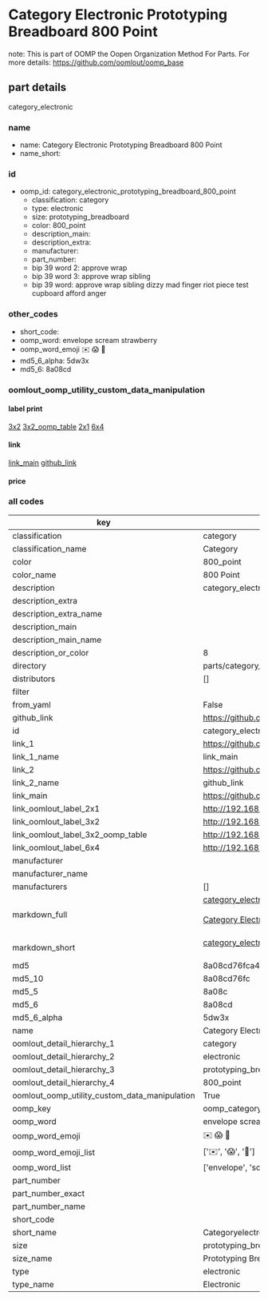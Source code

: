 # Category Electronic Prototyping Breadboard 800 Point  

note: This is part of OOMP the Oopen Organization Method For Parts. For more details: https://github.com/oomlout/oomp_base

##  part details



category_electronic

### name
* name: Category Electronic Prototyping Breadboard 800 Point
* name_short: 
### id
* oomp_id: category_electronic_prototyping_breadboard_800_point
  * classification: category
  * type: electronic
  * size: prototyping_breadboard
  * color: 800_point
  * description_main: 
  * description_extra: 
  * manufacturer: 
  * part_number: 
  * bip 39 word 2: approve wrap
  * bip 39 word 3: approve wrap sibling
  * bip 39 word: approve wrap sibling dizzy mad finger riot piece test cupboard afford anger

### other_codes
* short_code: 
* oomp_word: envelope scream strawberry
* oomp_word_emoji :envelope: :scream: :strawberry:
* md5_6_alpha: 5dw3x
* md5_6: 8a08cd






### oomlout_oomp_utility_custom_data_manipulation
#### label print
[3x2](http://192.168.1.245:1112/?label=oomp%205dw3x)
[3x2_oomp_table](http://192.168.1.107:1112/?label=oomp%205dw3x)
[2x1](http://192.168.1.242:1112/?label=oomp%205dw3x)
[6x4](http://192.168.1.55:1112/?label=oomp%205dw3x)    

#### link

[link_main](https://github.com/oomlout/oomlout_oomp_current_version_messy/tree/main/parts/category_electronic_prototyping_breadboard_800_point) [github_link](https://github.com/oomlout/oomlout_oomp_part_src/tree/main/parts/category_electronic_prototyping_breadboard_800_point)                             

#### price







### all codes 
| key | value |  
| --- | --- |  
| classification | category |  
| classification_name | Category |  
| color | 800_point |  
| color_name | 800 Point |  
| description | category_electronic |  
| description_extra |  |  
| description_extra_name |  |  
| description_main |  |  
| description_main_name |  |  
| description_or_color | 8  |  
| directory | parts/category_electronic_prototyping_breadboard_800_point |  
| distributors | [] |  
| filter |  |  
| from_yaml | False |  
| github_link | https://github.com/oomlout/oomlout_oomp_part_src/tree/main/parts/category_electronic_prototyping_breadboard_800_point |  
| id | category_electronic_prototyping_breadboard_800_point |  
| link_1 | https://github.com/oomlout/oomlout_oomp_current_version_messy/tree/main/parts/category_electronic_prototyping_breadboard_800_point |  
| link_1_name | link_main |  
| link_2 | https://github.com/oomlout/oomlout_oomp_part_src/tree/main/parts/category_electronic_prototyping_breadboard_800_point |  
| link_2_name | github_link |  
| link_main | https://github.com/oomlout/oomlout_oomp_current_version_messy/tree/main/parts/category_electronic_prototyping_breadboard_800_point |  
| link_oomlout_label_2x1 | http://192.168.1.242:1112/?label=oomp%205dw3x |  
| link_oomlout_label_3x2 | http://192.168.1.245:1112/?label=oomp%205dw3x |  
| link_oomlout_label_3x2_oomp_table | http://192.168.1.107:1112/?label=oomp%205dw3x |  
| link_oomlout_label_6x4 | http://192.168.1.55:1112/?label=oomp%205dw3x |  
| manufacturer |  |  
| manufacturer_name |  |  
| manufacturers | [] |  
| markdown_full | [category_electronic_prototyping_breadboard_800_point](https://github.com/oomlout/oomlout_oomp_current_version_messy/tree/main/parts/category_electronic_prototyping_breadboard_800_point)<br>[](https://github.com/oomlout/oomlout_oomp_current_version_messy/tree/main/parts/category_electronic_prototyping_breadboard_800_point)<br>[Category Electronic Prototyping Breadboard 800 Point](https://github.com/oomlout/oomlout_oomp_current_version_messy/tree/main/parts/category_electronic_prototyping_breadboard_800_point)<br><br> |  
| markdown_short | [category_electronic_prototyping_breadboard_800_point](https://github.com/oomlout/oomlout_oomp_current_version_messy/tree/main/parts/category_electronic_prototyping_breadboard_800_point)<br><br> |  
| md5 | 8a08cd76fca477455bc2d4038f7f8056 |  
| md5_10 | 8a08cd76fc |  
| md5_5 | 8a08c |  
| md5_6 | 8a08cd |  
| md5_6_alpha | 5dw3x |  
| name | Category Electronic Prototyping Breadboard 800 Point |  
| oomlout_detail_hierarchy_1 | category |  
| oomlout_detail_hierarchy_2 | electronic |  
| oomlout_detail_hierarchy_3 | prototyping_breadboard |  
| oomlout_detail_hierarchy_4 | 800_point |  
| oomlout_oomp_utility_custom_data_manipulation | True |  
| oomp_key | oomp_category_electronic_prototyping_breadboard_800_point |  
| oomp_word | envelope scream strawberry |  
| oomp_word_emoji | :envelope: :scream: :strawberry: |  
| oomp_word_emoji_list | [':envelope:', ':scream:', ':strawberry:'] |  
| oomp_word_list | ['envelope', 'scream', 'strawberry'] |  
| part_number |  |  
| part_number_exact |  |  
| part_number_name |  |  
| short_code |  |  
| short_name | Categoryelectronic |  
| size | prototyping_breadboard |  
| size_name | Prototyping Breadboard |  
| type | electronic |  
| type_name | Electronic |  
